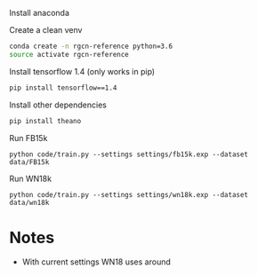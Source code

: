 Install anaconda

Create a clean venv 
```bash
conda create -n rgcn-reference python=3.6
source activate rgcn-reference
```

Install tensorflow 1.4 (only works in pip)
```bash
pip install tensorflow==1.4
```

Install other dependencies
```bash
pip install theano
```

Run FB15k
```
python code/train.py --settings settings/fb15k.exp --dataset data/FB15k
```

Run WN18k
```
python code/train.py --settings settings/wn18k.exp --dataset data/wn18k
```

# Notes
* With current settings WN18 uses around